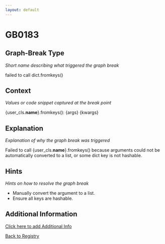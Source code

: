 ```yaml
---
layout: default
---
```

# GB0183

## Graph-Break Type
*Short name describing what triggered the graph break*

failed to call dict.fromkeys()

## Context
*Values or code snippet captured at the break point*

{user_cls.__name__}.fromkeys(): {args} {kwargs}

## Explanation
*Explanation of why the graph break was triggered*

Failed to call {user_cls.__name__}.fromkeys() because arguments could not be automatically converted to a list, or some dict key is not hashable.

## Hints
*Hints on how to resolve the graph break*

- Manually convert the argument to a list.
- Ensure all keys are hashable.


## Additional Information

<!-- ADDITIONAL INFORMATION START - Add custom information below this line -->

<!-- ADDITIONAL INFORMATION END -->


[Click here to add Additional Info](https://github.com/meta-pytorch/compile-graph-break-site/edit/main/docs/gb/gb0183.md)

[Back to Registry](../index.html)
